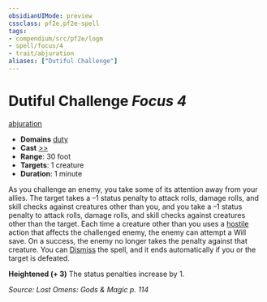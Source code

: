```yaml
---
obsidianUIMode: preview
cssclass: pf2e,pf2e-spell
tags:
- compendium/src/pf2e/logm
- spell/focus/4
- trait/abjuration
aliases: ["Dutiful Challenge"]
---
```

# Dutiful Challenge *Focus 4*   
[abjuration](abjuration.md "Abjuration School Trait")  

- **Domains** [duty](Reference/Compendium/Setting/domains.md#Duty)
- **Cast** [>>](chapter-9-playing-the-game.md#Actions "Two-Action") 
- **Range**: 30 foot
- **Targets**: 1 creature
- **Duration**: 1 minute

As you challenge an enemy, you take some of its attention away from your allies. The target takes a –1 status penalty to attack rolls, damage rolls, and skill checks against creatures other than you, and you take a –1 status penalty to attack rolls, damage rolls, and skill checks against creatures other than the target. Each time a creature other than you uses a [hostile](conditions.md#Hostile) action that affects the challenged enemy, the enemy can attempt a Will save. On a success, the enemy no longer takes the penalty against that creature. You can [Dismiss](dismiss.md) the spell, and it ends automatically if you or the target is defeated.

**Heightened (+ 3)** The status penalties increase by 1.

*Source: Lost Omens: Gods & Magic p. 114*